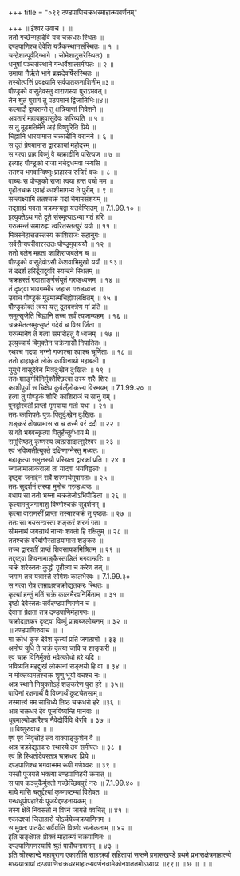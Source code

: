 +++
title = "०९९ दण्डपाणिचक्रधरमाहात्म्यवर्णनम्"

+++
॥ ईश्वर उवाच ॥ ॥  
ततो गच्छेन्महादेवि यत्र चक्रधरः स्थितः ॥  
दण्डपाणिश्च देवेशि यत्रैकस्थानसंस्थितः ॥ १ ॥  
चन्द्रेशात्पूर्वदिग्भागे । सोमेशादुत्तरेस्थितः) ॥  
धनुषां पञ्चसंस्थाने गन्धर्वेशात्समीपतः ॥ २ ॥  
उमाया नैर्ऋते भागे ब्रह्मदेवर्षिसंस्थितः ॥  
तस्योत्पत्तिं प्रवक्ष्यामि सर्वपातकनाशिनीम्॥३॥  
पौण्ड्रको वासुदेवस्तु वाराणस्यां पुराऽभवत्॥  
तेन श्रुतं पुराणं तु पठ्यमानं द्विजातिभिः॥४॥  
कल्पादौ द्वापरान्ते तु क्षत्रियाणां निवेशने ॥  
अवतारं महाबाहुवासुदेवः करिष्यति ॥ ५ ॥  
स तु मूढमतिर्मेने अहं विष्णुरिति प्रिये ॥  
चिह्नानि धारयामास चक्रादीनि वरानने ॥ ६ ॥  
स दूतं प्रेषयामास द्वारकायां महोदरम् ॥  
स गत्वा प्राह विष्णुं वै चक्रादीनि परित्यज ॥ ७ ॥  
इत्याह पौण्ड्रको राजा नचेद्वधमवा प्स्यसि ॥  
ततश्च भगवान्विष्णुः प्राहास्य रुचिरं वचः ॥ ८ ॥  
वाच्यः स पौण्ड्रको राजा त्वया हन्त वचो मम ॥  
गृहीतचक्र एवाहं काशीमागम्य ते पुरीम् ॥ ९ ॥  
सन्त्यक्ष्यामि ततश्चक्रं गदां चेमामसंशयम् ॥  
तद्ग्राह्यं भवता चक्रमन्यद्वा यत्तवेप्सितम् ॥ 7.1.99.१० ॥  
इत्युक्तेऽथ गते दूते संस्मृत्याऽभ्या गतं हरिः ॥  
गरुत्मन्तं समारुह्य त्वरितस्तत्पुरं ययौ ॥ ११ ॥  
मित्रस्नेहात्ततस्तस्य काशिराजः सहानुगः ॥  
सर्वसैन्यपरीवारस्ततः पौण्ड्रमुपाययौ ॥ १२ ॥  
ततो बलेन महता काशिराजबलेन च ॥  
पौण्ड्रको वासुदेवोऽसौ केशवाभिमुखो ययौ ॥ १३॥  
तं ददर्श हरिर्दूराद्दुर्वारे स्यन्दने स्थितम् ॥  
चक्रहस्तं गदाशार्ङ्गसंयुतं गरुडध्वजम् ॥ १४ ॥  
तं दृष्ट्वा भावगम्भीरं जहास गरुडध्वजः ॥  
उवाच पौण्ड्रकं मूढमात्मचिह्नोपलक्षितम् ॥ १५ ॥  
पौण्ड्रकोक्तं त्वया यत्तु दूतवक्त्रेण मां प्रति ॥  
समुत्सृजेति चिह्नानि तच्च सर्वं त्यजाम्यहम् ॥ १६ ॥  
चक्रमेतत्समुत्सृष्टं गदेयं च विस र्जिता ॥  
गरुत्मानेष ते गत्वा समारोहतु वै ध्वजम् ॥ १७ ॥  
इत्युच्चार्य विमुक्तेन चक्रेणासौ निपातितः ॥  
रथश्च गदया भग्नो गजाश्चा श्वाश्च चूर्णिताः ॥ १८ ॥  
ततो हाहाकृते लोके काशिनाथो महाबली ॥  
युयुधे वासुदेवेन मित्रदुःखेन दुःखितः ॥ १९ ॥  
ततः शार्ङ्गविनिर्मुक्तैश्छित्त्वा तस्य शरैः शिरः ॥  
काशीपुर्यां स चिक्षेप कुर्वल्ँलोकस्य विस्मयम् ॥ 7.1.99.२० ॥  
हत्वा तु पौण्ड्रकं शौरिः काशिराजं च सानु गम् ॥  
पुनर्द्वारवतीं प्राप्तो मृगयाया गतो यथा ॥ २१ ॥  
ततः काशिपतेः पुत्रः पितुर्दुःखेन दुःखितः ॥  
शङ्करं तोषयामास स च तस्मै वरं ददौ ॥ २२ ॥  
स वव्रे भगवन्कृत्या पितुर्हन्तुर्वधाय मे ॥  
समुत्तिष्ठतु कृष्णस्य त्वत्प्रसादात्सुरेश्वर ॥ २३ ॥  
एवं भविष्यतीत्युक्ते दक्षिणाग्नेस्तु मध्यतः ॥  
महाकृत्या समुत्तस्थौ प्रस्थिता द्वारकां प्रति ॥ २४ ॥  
ज्वालामालाकरालां तां यादवा भयविह्वलाः ॥  
दृष्ट्वा जनार्द्दनं सर्वे शरणार्थमुपागताः ॥ २५ ॥  
ततः सुदर्शनं तस्या मुमोच गरुडध्वजः ॥  
वधाय सा ततो भग्ना चक्रतेजोऽभिपीडिता ॥ २६ ॥  
कृत्यामनुजगामाशु विष्णोश्चक्रं सुदर्शनम् ॥  
कृत्या वाराणसीं प्राप्ता तस्याश्चक्रं तु पृष्ठतः ॥ २७ ॥  
ततः सा भयसन्त्रस्ता शङ्करं शरणं गता ॥  
सोमनाथं जगन्नाथं नान्यः शक्तो हि रक्षितुम् ॥ २८ ॥  
ततश्चक्रं वरैर्बाणैस्ताडयामास शङ्करः ॥  
तच्च द्वारवतीं प्राप्तं शिवसायकमिश्रितम् ॥ २९ ॥  
तद्दृष्ट्वा शिवनामाङ्कैस्ताडितं भगवान्हरिः ॥  
चक्रं शरैस्ततः कुद्धो गृहीत्वा च करेण तत् ॥  
जगाम तत्र यत्रास्ते सोमेशः कालभैरवः ॥ 7.1.99.३०  
स गत्वा रोष ताम्राक्षश्चक्रोद्यतकरः स्थितः ॥  
कृत्यां हन्तुं मतिं चक्रे कालभैरवनिर्मिताम् ॥ ३१ ॥  
दृष्टो देवैस्ततः सर्वैदण्डपाणिगणेन च ॥  
देवानां प्रेक्षतां तत्र दण्डपाणिर्महागणः ॥  
चक्रोद्यतकरं दृष्ट्वा विष्णुं प्राहाब्जलोचनम् ॥ ३२ ॥  
॥ दण्डपाणिरुवाच ॥ ॥  
मा क्रोधं कुरु देवेश कृत्यां प्रति जगत्प्रभो ॥ ३३ ॥  
अमोघं युधि ते चक्रं कृत्या चापि च शाङ्करी ॥  
एवं चक्र विनिर्मुक्ते भवेत्कोधो हरे यदि ॥  
भविष्यति महद्दुःखं लोकानां सङ्क्षयो हि वा ॥ ३४ ॥  
न मोक्तव्यमतश्चक्र शृणु भूयो वचश्च नः ॥  
अत्र स्थाने नियुक्तोऽहं शङ्करेण पुरा हरे ॥ ३५॥  
पापिनां रक्षणार्थं वै विघ्नार्थं दुष्टचेतसाम्॥  
तस्मात्त्वं मम सान्निध्ये तिष्ठ चक्रधरो हरे ॥३६ ॥  
अत्र चक्रधरं देवं पूजयिष्यन्ति मानवाः ॥  
धूपमाल्योपहारैश्च नैवेद्यैर्विवि धैरपि ॥ ३७ ॥  
॥ विष्णुरुवाच ॥ ॥  
एष एव निवृत्तोहं तव वाक्याङ्कुशेन वै ॥  
अत्र चक्रोद्यतकरः स्थास्ये तव समीपतः ॥ ३८ ॥  
एवं हि स्थितोदेवस्तत्र चक्रधरः प्रिये ॥  
दण्डपाणिश्च भगवान्मम रूपी गणेश्वरः ॥ ३९ ॥  
यस्तौ पूजयते भक्त्या दण्डपाणिहरी क्रमात् ॥  
स पाप कञ्चुकैर्मुक्तो गच्छेच्छिवपुरं नरः ॥ 7.1.99.४० ॥  
माघे मासि चतुर्द्दश्यां कृष्णाष्टम्यां विशेषतः ॥  
गन्धधूपोपहारैर्यः पूजयेद्दण्डनायकम् ॥  
तस्य क्षेत्रे निवसतो न विघ्नं जायते क्वचित् ॥ ४१ ॥  
एकादश्यां जिताहारो योऽर्चयेच्चक्रपाणिनम् ॥  
स मुक्तः पातकैः सर्वैर्याति विष्णोः सलोकताम् ॥ ४२ ॥  
इति सङ्क्षेपतः प्रोक्तं माहात्म्यं चक्रपाणिनः ॥  
दण्डपाणिगणस्यापि श्रुतं पापौघनाशनम् ॥ ४३ ॥  
इति श्रीस्कान्दे महापुराण एकाशीति साहस्र्यां सहितायां सप्तमे प्रभासखण्डे प्रथमे प्रभासक्षेत्रमाहात्म्ये मध्ययात्रायां दण्डपाणिचक्रधरमाहात्म्यवर्णनन्नामेकोनशततमोऽध्यायः ॥९९॥ ॥ छ ॥ ॥ ॥